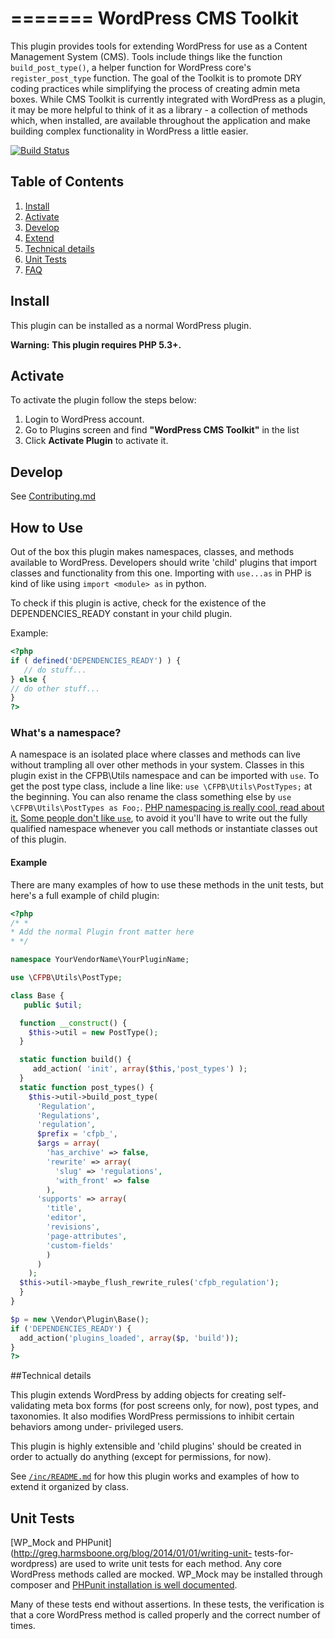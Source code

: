 ======= 
WordPress CMS Toolkit 
==============

This plugin provides tools for extending WordPress for use as a Content
Management System (CMS). Tools include things like the function
`build_post_type()`, a helper function for WordPress core's
`register_post_type` function. The goal of the Toolkit is to promote DRY coding
practices while simplifying the process of creating admin meta boxes. While CMS
Toolkit is currently integrated with WordPress as a plugin, it may be more
helpful to think of it as a library - a collection of methods which, when
installed, are available throughout the application and make building complex
functionality in WordPress a little easier.

[![Build Status](https://travis-ci.org/cfpb/cms-toolkit.svg)](https://travis-ci.org/cfpb/cms-toolkit)

## Table of Contents

1. [Install](#install) 
2. [Activate](#activate) 
3. [Develop](#develop) 
4. [Extend](#extend) 
5. [Technical details](#technical-details)
6. [Unit Tests](#unit-tests) 
7. [FAQ](faq.md)

## Install

This plugin can be installed as a normal WordPress plugin.

__Warning:__ __This plugin requires PHP 5.3+.__

## Activate

To activate the plugin follow the steps below:

1. Login to WordPress account. 
2. Go to Plugins screen and find __"WordPress CMS Toolkit"__ in the list 
3. Click __Activate Plugin__ to activate it.

## Develop

See [Contributing.md](Contributing.md)

## How to Use

Out of the box this plugin makes namespaces, classes, and methods available to
WordPress. Developers should write 'child' plugins that import
classes and functionality from this one. Importing with `use...as` in PHP is
kind of like using `import <module> as` in python.

To check if this plugin is active, check for the existence of the
DEPENDENCIES_READY constant in your child plugin.

Example:

```php
<?php 
if ( defined('DEPENDENCIES_READY') ) {
   // do stuff... 
} else {
// do other stuff... 
} 
?> 
```

### What's a namespace?

A namespace is an isolated place where classes and methods can live without
trampling all over other methods in your system. Classes in this plugin exist in
the CFPB\Utils namespace and can be imported with `use`. To get the post type
class, include a line like: `use \CFPB\Utils\PostTypes;` at the beginning. You
can also rename the class something else by `use \CFPB\Utils\PostTypes as Foo;`.
[PHP namespacing is really cool, read about it.](http://www.php.net/manual/en/language.namespaces.php) 
[Some people don't like `use`](http://jason.pureconcepts.net/2013/04/php-namespaces-avoid-use/), to
avoid it you'll have to write out the fully qualified namespace whenever you
call methods or instantiate classes out of this plugin.

#### Example

There are many examples of how to use these methods in the unit tests, but
here's a full example of child plugin:

```php
<?php 
/* * 
* Add the normal Plugin front matter here 
* */

namespace YourVendorName\YourPluginName;

use \CFPB\Utils\PostType;

class Base {
   public $util;

  function __construct() { 
    $this->util = new PostType(); 
  }

  static function build() {
     add_action( 'init', array($this,'post_types') );
  }
  static function post_types() {
    $this->util->build_post_type(
      'Regulation',
      'Regulations',
      'regulation',
      $prefix = 'cfpb_',
      $args = array(
        'has_archive' => false,
        'rewrite' => array( 
          'slug' => 'regulations',
          'with_front' => false
        ),
      'supports' => array( 
        'title',
        'editor',
        'revisions',
        'page-attributes',
        'custom-fields'
        )
      )
    );
  $this->util->maybe_flush_rewrite_rules('cfpb_regulation');
  } 
}

$p = new \Vendor\Plugin\Base(); 
if ('DEPENDENCIES_READY') {
  add_action('plugins_loaded', array($p, 'build')); 
} 
?>
```

##Technical details

This plugin extends WordPress by adding objects for creating self-validating
meta box forms (for post screens only, for now), post types, and taxonomies. It
also modifies WordPress permissions to inhibit certain behaviors among under-
privileged users.

This plugin is highly extensible and 'child plugins' should be created in order to
actually do anything (except for permissions, for now).

See [`/inc/README.md`](inc/README.md) for how this plugin works and examples of how to extend it
organized by class.

## Unit Tests

[WP_Mock and PHPunit](http://greg.harmsboone.org/blog/2014/01/01/writing-unit-
tests-for-wordpress) are used to write unit tests for each method. Any core
WordPress methods called are mocked. WP_Mock may be installed through composer
and [PHPunit installation is well documented](http://phpunit.de/).

Many of these tests end without assertions. In these tests, the verification is
that a core WordPress method is called properly and the correct number of times.
